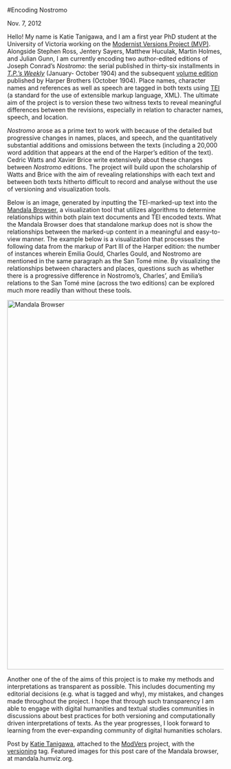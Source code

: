 #Encoding Nostromo

Nov. 7, 2012

 <p>Hello! My name is Katie Tanigawa, and I am a first year PhD student at the University of Victoria working on the <a href="http://web.uvic.ca/~mvp1922/" target="_blank">Modernist Versions Project (MVP)</a>. Alongside Stephen Ross, Jentery Sayers, Matthew Huculak, Martin Holmes, and Julian Gunn, I am currently encoding two author-edited editions of Joseph Conrad’s <em>Nostromo</em>: the serial published in thirty-six installments in <a href="http://www.conradfirst.net/view/periodical?id=70" target="_blank"><em>T.P.’s Weekly</em></a> (January- October 1904) and the subsequent <a href="http://archive.org/details/nostromotaleofse00conruoft" target="_blank">volume edition</a> published by Harper Brothers (October 1904). Place names, character names and references as well as speech are tagged in both texts using <a href="http://www.tei-c.org/index.xml" target="_blank">TEI</a> (a standard for the use of extensible markup language, XML). The ultimate aim of the project is to version these two witness texts to reveal meaningful differences between the revisions, especially in relation to character names, speech, and location.</p>
<p><em>Nostromo</em> arose as a prime text to work with because of the detailed but progressive changes in names, places, and speech, and the quantitatively substantial additions and omissions between the texts (including a 20,000 word addition that appears at the end of the Harper’s edition of the text). Cedric Watts and Xavier Brice write extensively about these changes between <em>Nostromo</em> editions. The project will build upon the scholarship of Watts and Brice with the aim of revealing relationships with each text and between both texts hitherto difficult to record and analyse without the use of versioning and visualization tools.</p>
<p>Below is an image, generated by inputting the TEI-marked-up text into the <a href="http://mandala.humviz.org/" target="_blank">Mandala Browser</a>, a visualization tool that utilizes algorithms to determine relationships within both plain text documents and TEI encoded texts. What the Mandala Browser does that standalone markup does not is show the relationships between the marked-up content in a meaningful and easy-to-view manner. The example below is a visualization that processes the following data from the markup of Part III of the Harper edition: the number of instances wherein Emilia Gould, Charles Gould, and Nostromo are mentioned in the same paragraph as the San Tomé mine. By visualizing the relationships between characters and places, questions such as whether there is a progressive difference in Nostromo’s, Charles’, and Emilia’s relations to the San Tomé mine (across the two editions) can be explored much more readily than without these tools.</p>
<p><a href="http://maker.uvic.ca/wp-content/uploads/2012/11/mandala.png?b4e08e"><img src="http://maker.uvic.ca/wp-content/uploads/2012/11/mandala.png?b4e08e" alt="Mandala Browser" width="1120" height="858" class="alignnone" /></a></p>
<p>Another one of the of the aims of this project is to make my methods and interpretations as transparent as possible. This includes documenting my editorial decisions (e.g. what is tagged and why), my mistakes, and changes made throughout the project. I hope that through such transparency I am able to engage with digital humanities and textual studies communities in discussions about best practices for both versioning and computationally driven interpretations of texts. As the year progresses, I look forward to learning from the ever-expanding community of digital humanities scholars.</p>
<p style="text-align: left;">Post by <a title="learn more" href="http://maker.uvic.ca/author/katie/">Katie Tanigawa</a>, attached to the <a title="learn more" href="http://maker.uvic.ca/category/modvers/">ModVers</a> project, with the <a title="learn more" href="http://maker.uvic.ca/tag/versioning/">versioning</a> tag. Featured images for this post care of the Mandala browser, at mandala.humviz.org.</p>
<p style="text-align: left;">
